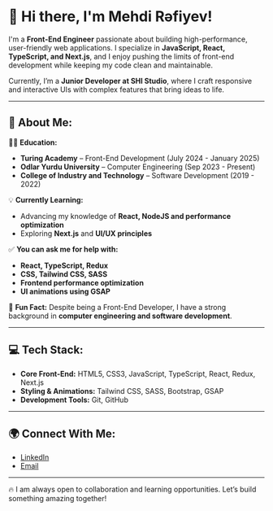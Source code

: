 # 👋 Hi there, I'm Mehdi Rəfiyev!

I'm a **Front-End Engineer** passionate about building high-performance, user-friendly web applications. I specialize in **JavaScript, React, TypeScript, and Next.js**, and I enjoy pushing the limits of front-end development while keeping my code clean and maintainable.

Currently, I’m a **Junior Developer at SHI Studio**, where I craft responsive and interactive UIs with complex features that bring ideas to life.

---

## 🚀 About Me:
🧑‍🎓 **Education:**  
- **Turing Academy** – Front-End Development (July 2024 - January 2025)  
- **Odlar Yurdu University** – Computer Engineering (Sep 2023 - Present)  
- **College of Industry and Technology** – Software Development (2019 - 2022)  

💡 **Currently Learning:**  
- Advancing my knowledge of **React, NodeJS and performance optimization**  
- Exploring **Next.js** and **UI/UX principles**  

✅ **You can ask me for help with:**  
- **React, TypeScript, Redux**  
- **CSS, Tailwind CSS, SASS**  
- **Frontend performance optimization**  
- **UI animations using GSAP**  

🧐 **Fun Fact:** Despite being a Front-End Developer, I have a strong background in **computer engineering and software development**.

---

## 💻 Tech Stack:
- **Core Front-End:** HTML5, CSS3, JavaScript, TypeScript, React, Redux, Next.js  
- **Styling & Animations:** Tailwind CSS, SASS, Bootstrap, GSAP  
- **Development Tools:** Git, GitHub  

---

## 🌍 Connect With Me:
- [LinkedIn](https://www.linkedin.com/in/mehdi-refiyev-467645217)  
- [Email](mailto:mehdirefiyev177@gmail.com)  

---

🔥 I am always open to collaboration and learning opportunities. Let’s build something amazing together!

